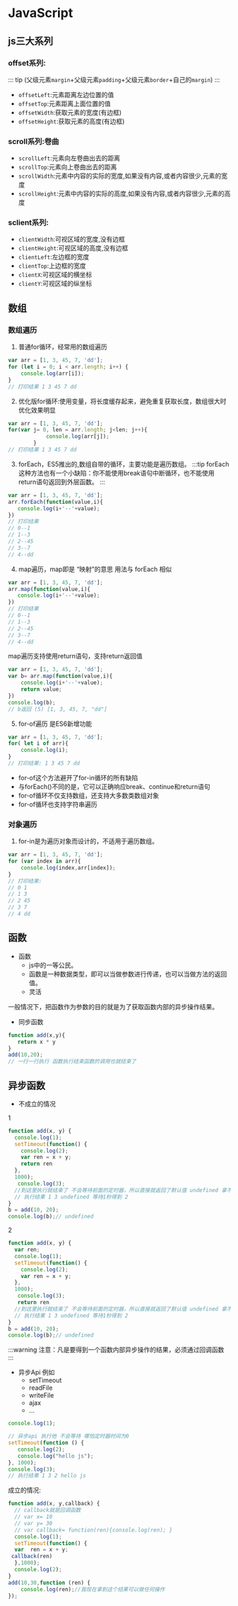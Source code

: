 # JavaScript

## js三大系列
 ### offset系列:
::: tip 
(父级元素`margin`+父级元素`padding`+父级元素`border`+自己的`margin`)
:::
- `offsetLeft`:元素距离左边位置的值
- `offsetTop`:元素距离上面位置的值
- `offsetWidth`:获取元素的宽度(有边框)
- `offsetHeight`:获取元素的高度(有边框)
 ### scroll系列:卷曲
- `scrollLeft`:元素向左卷曲出去的距离
- `scrollTop`:元素向上卷曲出去的距离
- `scrollWidth`:元素中内容的实际的宽度,如果没有内容,或者内容很少,元素的宽度
- `scrollHeight`:元素中内容的实际的高度,如果没有内容,或者内容很少,元素的高度
 ### sclient系列:
- `clientWidth`:可视区域的宽度,没有边框
- `clientHeight`:可视区域的高度,没有边框
- `clientLeft`:左边框的宽度
- `clientTop`:上边框的宽度
- `clientX`:可视区域的横坐标
- `clientY`:可视区域的纵坐标
## 数组
### 数组遍历
1. 普通for循环，经常用的数组遍历
```javascript
var arr = [1, 3, 45, 7, 'dd'];
for (let i = 0; i < arr.length; i++) {
    console.log(arr[i]);
}
// 打印结果 1 3 45 7 dd
```
2. 优化版for循环:使用变量，将长度缓存起来，避免重复获取长度，数组很大时优化效果明显

```javascript
var arr = [1, 3, 45, 7, 'dd'];
for(var j= 0, len = arr.length; j<len; j++){
            console.log(arr[j]);
        }
// 打印结果 1 3 45 7 dd
```
 3. forEach，ES5推出的,数组自带的循环，主要功能是遍历数组。
 :::tip
 forEach这种方法也有一个小缺陷：你不能使用break语句中断循环，也不能使用return语句返回到外层函数。
 :::
 ```javascript
var arr = [1, 3, 45, 7, 'dd'];
arr.forEach(function(value,i){
    console.log(i+'--'+value);
})
// 打印结果
// 0--1
// 1--3 
// 2--45 
// 3--7 
// 4--dd
 ```
 4. map遍历，map即是 “映射”的意思 用法与 forEach 相似
 ```javascript
 var arr = [1, 3, 45, 7, 'dd'];
arr.map(function(value,i){
    console.log(i+'--'+value);
})
// 打印结果
// 0--1
// 1--3 
// 2--45 
// 3--7 
// 4--dd
```
map遍历支持使用return语句，支持return返回值
```javascript
var arr = [1, 3, 45, 7, 'dd'];
var b= arr.map(function(value,i){
    console.log(i+'--'+value);
    return value;
})
console.log(b);
// b返回 (5) [1, 3, 45, 7, "dd"]
```
5. for-of遍历 是ES6新增功能
```javascript
var arr = [1, 3, 45, 7, 'dd'];
for( let i of arr){
    console.log(i);
}
// 打印结果: 1 3 45 7 dd
```
- for-of这个方法避开了for-in循环的所有缺陷
- 与forEach()不同的是，它可以正确响应break、continue和return语句
- for-of循环不仅支持数组，还支持大多数类数组对象
- for-of循环也支持字符串遍历

### 对象遍历
 1. for-in是为遍历对象而设计的，不适用于遍历数组。
```javascript
var arr = [1, 3, 45, 7, 'dd'];
for (var index in arr){
    console.log(index,arr[index]);
}
// 打印结果:
// 0 1
// 1 3 
// 2 45 
// 3 7 
// 4 dd
```

## 函数

- 函数
  - js中的一等公民。
  - 函数是一种数据类型，即可以当做参数进行传递，也可以当做方法的返回值。
  - 灵活

 一般情况下，把函数作为参数的目的就是为了获取函数内部的异步操作结果。

- 同步函数
```javascript
function add(x,y){
   return x * y
}
add(10,20);
// 一行一行执行 函数执行结束函数的调用也就结束了
```
## 异步函数

- 不成立的情况

1
```javascript
function add(x, y) {
  console.log(1);
  setTimeout(function() {
    console.log(2);
    var ren = x + y;
    return ren
  },
  1000);
   console.log(3);
  //到这里执行就结束了 不会等待前面的定时器，所以直接就返回了默认值 undefined 拿不到ren
  // 执行结果 1 3 undefined 等待1秒得到 2
}
b = add(10, 20); 
console.log(b);// undefined
```
2
```javascript
function add(x, y) {
  var ren;
  console.log(1);
  setTimeout(function() {
    console.log(2);
    var ren = x + y;
  },
  1000);
   console.log(3);
   return ren
  //到这里执行就结束了 不会等待前面的定时器，所以直接就返回了默认值 undefined 拿不到ren
  // 执行结果 1 3 undefined 等待1秒得到 2
}
b = add(10, 20); 
console.log(b);// undefined
```
:::warning
注意：凡是要得到一个函数内部异步操作的结果，必须通过回调函数
:::

- 异步Api 例如
  - setTimeout
  - readFile
  - writeFile
  - ajax
  - ...

```javascript
console.log(1);

// 异步api 执行他 不会等待 哪怕定时器时间为0
setTimeout(function () {
   console.log(2);
   console.log("hello js");
}, 1000);
console.log(3);
// 执行结果 1 3 2 hello js
```
成立的情况:
```javascript
function add(x, y,callback) {
  // callback就是回调函数
  // var x= 10
  // var y= 30
  // var callback= function(ren){console.log(ren); }
  console.log(1);
  setTimeout(function() {
  var  ren = x + y;
 callback(ren)
  },1000);
  console.log(2);
}
add(10,30,function (ren) {
    console.log(ren);//我现在拿到这个结果可以做任何操作
});
```